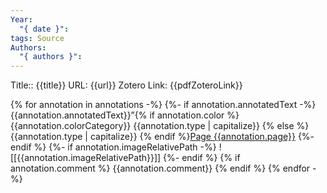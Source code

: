 ```yaml
---
Year:
  "{ date }":
tags: Source
Authors:
  "{ authors }":
---
```


Title:: {{title}}
URL: {{url}}
Zotero Link: {{pdfZoteroLink}}


{% for annotation in annotations -%} 
    {%- if annotation.annotatedText -%} 
    {{annotation.annotatedText}}”{% if annotation.color %} {{annotation.colorCategory}} {{annotation.type | capitalize}} {% else %} {{annotation.type | capitalize}} {% endif %}[Page {{annotation.page}}](zotero://open-pdf/library/items/{{annotation.attachment.itemKey}}?page={{annotation.page}}&annotation={{annotation.id}}) 
    {%- endif %} 
    {%- if annotation.imageRelativePath -%}
    ![[{{annotation.imageRelativePath}}]] {%- endif %} 
{% if annotation.comment %} 
{{annotation.comment}} 
{% endif %} 
{% endfor -%}